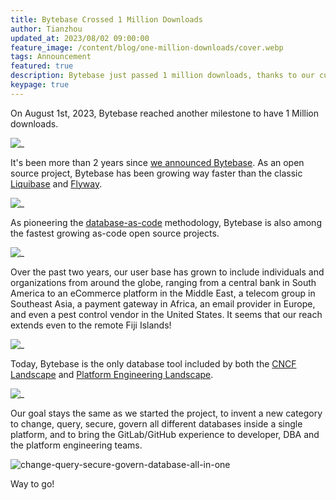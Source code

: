 ```yaml
---
title: Bytebase Crossed 1 Million Downloads
author: Tianzhou
updated_at: 2023/08/02 09:00:00
feature_image: /content/blog/one-million-downloads/cover.webp
tags: Announcement
featured: true
description: Bytebase just passed 1 million downloads, thanks to our customers and community users all over the world.
keypage: true
---
```


On August 1st, 2023, Bytebase reached another milestone to have 1 Million downloads.

![_](/content/blog/one-million-downloads/download.webp)

It's been more than 2 years since [we announced Bytebase](/blog/announce-bytebase/). As an open source
project, Bytebase has been growing way faster than the classic [Liquibase](/blog/bytebase-vs-liquibase/) and [Flyway](/blog/bytebase-vs-flyway/).

![_](/content/blog/one-million-downloads/star-history.webp)

As pioneering the [database-as-code](/blog/database-as-code/) methodology, Bytebase is also among
the fastest growing as-code open source projects.

![_](/content/blog/one-million-downloads/as-code.webp)

Over the past two years, our user base has grown to include individuals and organizations from around the globe, ranging from a central bank in South America to an eCommerce platform in the Middle East, a telecom group in Southeast Asia, a payment gateway in Africa, an email provider in Europe, and even a pest control vendor in the United States. It seems that our reach extends even to the remote Fiji Islands!

![_](/content/blog/one-million-downloads/visitor-map.webp)

Today, Bytebase is the only database tool included by both the [CNCF Landscape](https://landscape.cncf.io/?selected=bytebase) and [Platform Engineering Landscape](https://platformengineering.org/tools/bytebase).

![_](/content/blog/one-million-downloads/landscape.webp)

Our goal stays the same as we started the project, to invent a new category to change, query, secure, govern all different databases inside a single platform, and to bring the GitLab/GitHub experience to developer, DBA and the platform engineering
teams.

![change-query-secure-govern-database-all-in-one](/images/db-scheme-lg.png)

Way to go!

